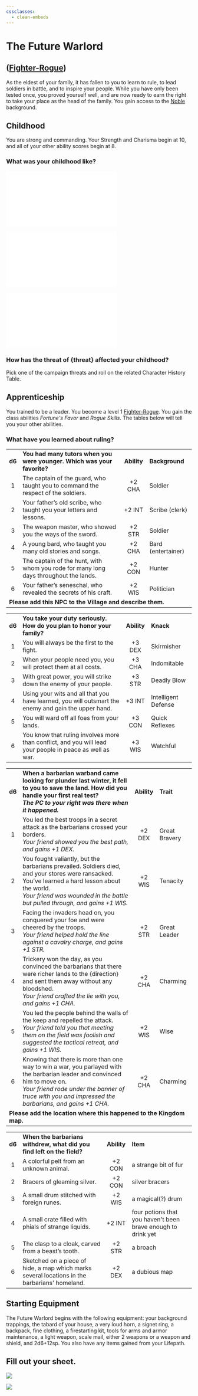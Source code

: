 ```yaml
---
cssclasses:
  - clean-embeds
---
```

# The Future Warlord
## ([Fighter-Rogue](classes/Fighter-Rogue.md))
As the eldest of your family, it has fallen to you to learn to rule, to lead soldiers in battle, and to inspire your people. While you have only been tested once, you proved yourself well, and are now ready to earn the right to take your place as the head of the family.  You gain access to the [Noble](Background.md#noble) background.

## Childhood
You are strong and commanding. Your Strength and Charisma begin at 10, and all of your other ability scores begin at 8.

### What was your childhood like?
![](Birthright.md#noble)

![](ChildhoodDistinction.md#distinction)

![](VillageFriend.md#noble)

### How has the threat of {threat} affected your childhood?
Pick one of the campaign threats and roll on the related Character History Table.

## Apprenticeship
You trained to be a leader. You become a level 1 [Fighter-Rogue](classes/Fighter-Rogue.md). You gain the class abilities *Fortune's Favor* and *Rogue Skills*.  The tables below will tell you your other abilities.

### What have you learned about ruling?
<table>
	<tr>
		<td align="center"><b>d6</b></td>
		<td><b>You had many tutors when you were younger. Which was your favorite?</b></td>
		<td align="center"><b>Ability</b></td>
		<td align="left"><b>Background</b></td>
	</tr>
	<tr>
		<td align="center">1</td>
		<td>The captain of the guard, who taught you to command the respect of the soldiers.</td>
		<td align="center">+2 CHA</td>
		<td align="left">Soldier</td>
	</tr>
	<tr>
		<td align="center">2</td>
		<td>Your father’s old scribe, who taught you your letters and lessons.</td>
		<td align="center">+2 INT</td>
		<td align="left">Scribe (clerk)</td>
	</tr>
	<tr>
		<td align="center">3</td>
		<td>The weapon master, who showed you the ways of the sword.</td>
		<td align="center">+2 STR</td>
		<td align="left">Soldier</td>
	</tr>
	<tr>
		<td align="center">4</td>
		<td>A young bard, who taught you many old stories and songs.</td>
		<td align="center">+2 CHA</td>
		<td align="left">Bard (entertainer)</td>
	</tr>
	<tr>
		<td align="center">5</td>
		<td>The captain of the hunt, with whom you rode for many long days throughout the lands.</td>
		<td align="center">+2 CON</td>
		<td align="left">Hunter</td>
	</tr>
	<tr>
		<td align="center">6</td>
		<td>Your father’s seneschal, who revealed the secrets of his craft.</td>
		<td align="center">+2 WIS</td>
		<td align="left">Politician</td>
	</tr>
	<tr><td colspan=5><b>Please add this NPC to the Village and describe them.</b></td></tr<
</table>

<table>
	<tr>
		<td align="center"><b>d6</b></td>
		<td><b>You take your duty seriously. How do you plan to honor your family?</b></td>
		<td align="center"><b>Ability</b></td>
		<td align="left"><b>Knack</b></td>
	</tr>
	<tr>
		<td align="center">1</td>
		<td>You will always be the first to the fight.</td>
		<td align="center">+3 DEX</td>
		<td align="left">Skirmisher</td>
	</tr>
	<tr>
		<td align="center">2</td>
		<td>When your people need you, you will protect them at all costs.</td>
		<td align="center">+3 CHA</td>
		<td align="left">Indomitable</td>
	</tr>
	<tr>
		<td align="center">3</td>
		<td>With great power, you will strike down the enemy of your people.</td>
		<td align="center">+3 STR</td>
		<td align="left">Deadly Blow</td>
	</tr>
	<tr>
		<td align="center">4</td>
		<td>Using your wits and all that you have learned, you will outsmart the enemy and gain the upper hand.</td>
		<td align="center">+3 INT</td>
		<td align="left">Intelligent Defense</td>
	</tr>
	<tr>
		<td align="center">5</td>
		<td>You will ward off all foes from your lands.</td>
		<td align="center">+3 CON</td>
		<td align="left">Quick Reflexes</td>
	</tr>
	<tr>
		<td align="center">6</td>
		<td>You know that ruling involves more than conflict, and you will lead your people in peace as well as war.</td>
		<td align="center">+3 WIS</td>
		<td align="left">Watchful</td>
	</tr>
</table>

<table>
	<tr>
		<td align="center"><b>d6</b></td>
		<td><b>When a barbarian warband came looking for plunder last winter, it fell to you to save the land. How did you handle your first real test?<br><i>The PC to your right was there when it happened.</i></b></td>
		<td align="center"><b>Ability</b></td>
		<td><b>Trait</b></td>
	</tr>
	<tr>
		<td align="center">1</td>
		<td>You led the best troops in a secret attack as the barbarians crossed your borders.<br/><i>Your friend showed you the best path, and gains +1 DEX.</i></td>
		<td align="center">+2 DEX</td>
		<td>Great Bravery</td>
	</tr>
	<tr>
		<td align="center">2</td>
		<td>You fought valiantly, but the barbarians prevailed. Soldiers died, and your stores were ransacked. You’ve learned a hard lesson about the world.<br/><i>Your friend was wounded in the battle but pulled through, and gains +1 WIS.</i></td>
		<td align="center">+2 WIS</td>
		<td>Tenacity</td>
	</tr>
	<tr>
		<td align="center">3</td>
		<td>Facing the invaders head on, you conquered your foe and were cheered by the troops.<br/><i>Your friend helped hold the line against a cavalry charge, and gains +1 STR.</i></td>
		<td align="center">+2 STR</td>
		<td>Great Leader</td>
	</tr>
	<tr>
		<td align="center">4</td>
		<td>Trickery won the day, as you convinced the barbarians that there were richer lands to the {direction} and sent them away without any bloodshed.<br/><i>Your friend crafted the lie with you, and gains +1 CHA.</i></td>
		<td align="center">+2 CHA</td>
		<td>Charming</td>
	</tr>
	<tr>
		<td align="center">5</td>
		<td>You led the people behind the walls of the keep and repelled the attack.<br/><i>Your friend told you that meeting them on the field was foolish and suggested the tactical retreat, and gains +1 WIS.</i></td>
		<td align="center">+2 WIS</td>
		<td>Wise</td>
	</tr>
	<tr>
		<td align="center">6</td>
		<td>Knowing that there is more than one way to win a war, you parlayed with the barbarian leader and convinced him to move on.<br/><i>Your friend rode under the banner of truce with you and impressed the barbarians, and gains +1 CHA.</i></td>
		<td align="center">+2 CHA</td>
		<td>Charming</td>
	</tr>
	<tr><td colspan=5><b>Please add the location where this happened to the Kingdom map.</b></td></tr>
</table>

<table>
	<tr>
		<td align="center"><b>d6</b></td>
		<td><b>When the barbarians withdrew, what did you find left on the field?</b></td>
		<td align="center"><b>Ability</b></td>
		<td align="left"><b>Item</b></td>
	</tr>
	<tr>
		<td align="center">1</td>
		<td>A colorful pelt from an unknown animal.</td>
		<td align="center">+2 CON</td>
		<td align="left">a strange bit of fur</td>
	</tr>
	<tr>
		<td align="center">2</td>
		<td>Bracers of gleaming silver.</td>
		<td align="center">+2 CON</td>
		<td align="left">silver bracers</td>
	</tr>
	<tr>
		<td align="center">3</td>
		<td>A small drum stitched with foreign runes.</td>
		<td align="center">+2 WIS</td>
		<td align="left">a magical(?) drum</td>
	</tr>
	<tr>
		<td align="center">4</td>
		<td>A small crate filled with phials of strange liquids.</td>
		<td align="center">+2 INT</td>
		<td align="left">four potions that you haven't been brave enough to drink yet</td>
	</tr>
	<tr>
		<td align="center">5</td>
		<td>The clasp to a cloak, carved from a beast’s tooth.</td>
		<td align="center">+2 STR</td>
		<td align="left">a broach</td>
	</tr>
	<tr>
		<td align="center">6</td>
		<td>Sketched on a piece of hide, a map which marks several locations in the barbarians' homeland.</td>
		<td align="center">+2 DEX</td>
		<td align="left">a dubious map</td>
	</tr>
</table>

## Starting Equipment
The Future Warlord begins with the following equipment: your background trappings, the tabard of your house, a very loud horn, a signet ring, a backpack, fine clothing, a firestarting kit, tools for arms and armor maintenance, a light weapon, scale mail, either 2 weapons or a weapon and shield, and 2d6+12sp.  You also have any items gained from your Lifepath.

## Fill out your sheet.
![](lifepaths/CharacterSheetInstructions#HumanFighterRogue)

![](classes/Fighter-Rogue#fighter-rogue%20table)
